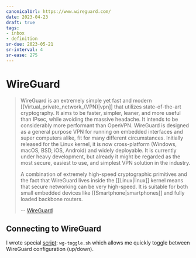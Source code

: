 ```yaml
---
canonicalUrl: https://www.wireguard.com/
date: 2023-04-23
draft: true
tags:
- inbox
- definition
sr-due: 2023-05-21
sr-interval: 4
sr-ease: 275
---
```


# WireGuard

> WireGuard is an extremely simple yet fast and modern
> [[Virtual_private_network_(VPN)|vpn]] that utilizes state-of-the-art
> cryptography. It aims to be faster, simpler, leaner, and more useful than
> IPsec, while avoiding the massive headache. It intends to be considerably more
> performant than OpenVPN. WireGuard is designed as a general purpose VPN for
> running on embedded interfaces and super computers alike, fit for many
> different circumstances. Initially released for the Linux kernel, it is now
> cross-platform (Windows, macOS, BSD, iOS, Android) and widely deployable. It
> is currently under heavy development, but already it might be regarded as the
> most secure, easiest to use, and simplest VPN solution in the industry.
>
> A combination of extremely high-speed cryptographic primitives and the fact
> that WireGuard lives inside the [[Linux|linux]] kernel means that secure
> networking can be very high-speed. It is suitable for both small embedded
> devices like [[Smartphone|smartphones]] and fully loaded backbone routers.
>
> -- [WireGuard](https://www.wireguard.com/)

## Connecting to WireGuard

I wrote special [script](file:///home/inom/.local/bin/wg-toggle.sh):
`wg-toggle.sh` which allows me quickly toggle between WireGuard configuration
(up/down).
